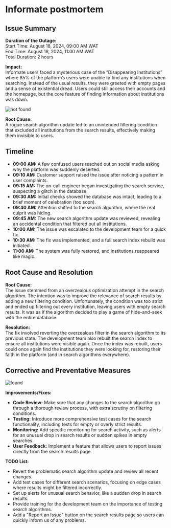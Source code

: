 # Informate postmortem


## Issue Summary

**Duration of the Outage:**  
Start Time: August 18, 2024, 09:00 AM WAT  
End Time: August 18, 2024, 11:00 AM WAT  
Total Duration: 2 hours

**Impact:**  
Informate users faced a mysterious case of the “Disappearing Institutions” where 85% of the platform’s users were unable to find any institutions when searching. Instead of the usual results, they were greeted with empty pages and a sense of existential dread. Users could still access their accounts and the homepage, but the core feature of finding information about institutions was down. 

![not found](https://github.com/user-attachments/assets/8078894c-fa17-4107-ad03-b6ba8c4715a9)


**Root Cause:**  
A rogue search algorithm update led to an unintended filtering condition that excluded all institutions from the search results, effectively making them invisible to users.

## Timeline

- **09:00 AM:** A few confused users reached out on social media asking why the platform was suddenly deserted.
- **09:10 AM:** Customer support raised the issue after noticing a pattern in user complaints.
- **09:15 AM:** The on-call engineer began investigating the search service, suspecting a glitch in the database.
- **09:30 AM:** Initial checks showed the database was intact, leading to a brief moment of celebration (too soon).
- **09:40 AM:** Attention shifted to the search algorithm, where the real culprit was hiding.
- **09:45 AM:** The new search algorithm update was reviewed, revealing an accidental condition that filtered out all institutions.
- **10:00 AM:** The issue was escalated to the development team for a quick fix.
- **10:30 AM:** The fix was implemented, and a full search index rebuild was initiated.
- **11:00 AM:** The system was fully restored, and institutions reappeared like magic.

## Root Cause and Resolution

**Root Cause:**  
The issue stemmed from an overzealous optimization attempt in the search algorithm. The intention was to improve the relevance of search results by adding a new filtering condition. Unfortunately, the condition was too strict and ended up filtering out every institution, leaving users with empty search results. It was as if the algorithm decided to play a game of hide-and-seek with the entire database.

**Resolution:**  
The fix involved reverting the overzealous filter in the search algorithm to its previous state. The development team also rebuilt the search index to ensure all institutions were visible again. Once the index was rebuilt, users could once again find the institutions they were looking for, restoring their faith in the platform (and in search algorithms everywhere).

## Corrective and Preventative Measures
![found](https://github.com/user-attachments/assets/f93f0b8e-a05d-4223-9cf3-ffb3d411b27d)


**Improvements/Fixes:**  
- **Code Review:** Make sure that any changes to the search algorithm go through a thorough review process, with extra scrutiny on filtering conditions.
- **Testing:** Introduce more comprehensive test cases for the search functionality, including tests for empty or overly strict results.
- **Monitoring:** Add specific monitoring for search activity, such as alerts for an unusual drop in search results or sudden spikes in empty searches.
- **User Feedback:** Implement a feature that allows users to report issues directly from the search results page.

**TODO List:**  
- Revert the problematic search algorithm update and review all recent changes.
- Add test cases for different search scenarios, focusing on edge cases where results might be filtered incorrectly.
- Set up alerts for unusual search behavior, like a sudden drop in search results.
- Provide training for the development team on the importance of testing search algorithms.
- Add a "Report an Issue" button on the search results page so users can quickly inform us of any problems.
